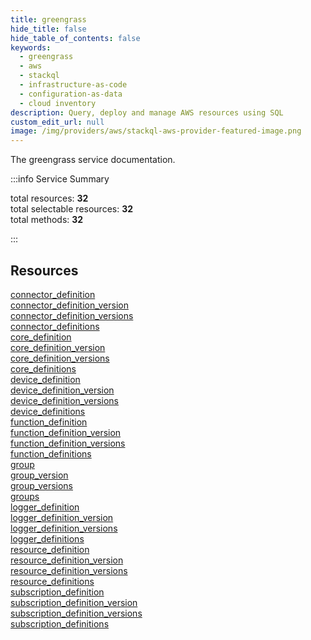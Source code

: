 ```yaml
---
title: greengrass
hide_title: false
hide_table_of_contents: false
keywords:
  - greengrass
  - aws
  - stackql
  - infrastructure-as-code
  - configuration-as-data
  - cloud inventory
description: Query, deploy and manage AWS resources using SQL
custom_edit_url: null
image: /img/providers/aws/stackql-aws-provider-featured-image.png
---
```


The greengrass service documentation.

:::info Service Summary

<div class="row">
<div class="providerDocColumn">
<span>total resources:&nbsp;<b>32</b></span><br />
<span>total selectable resources:&nbsp;<b>32</b></span><br />
<span>total methods:&nbsp;<b>32</b></span><br />
</div>
</div>

:::

## Resources
<div class="row">
<div class="providerDocColumn">
<a href="/providers/aws/greengrass/connector_definition/">connector_definition</a><br />
<a href="/providers/aws/greengrass/connector_definition_version/">connector_definition_version</a><br />
<a href="/providers/aws/greengrass/connector_definition_versions/">connector_definition_versions</a><br />
<a href="/providers/aws/greengrass/connector_definitions/">connector_definitions</a><br />
<a href="/providers/aws/greengrass/core_definition/">core_definition</a><br />
<a href="/providers/aws/greengrass/core_definition_version/">core_definition_version</a><br />
<a href="/providers/aws/greengrass/core_definition_versions/">core_definition_versions</a><br />
<a href="/providers/aws/greengrass/core_definitions/">core_definitions</a><br />
<a href="/providers/aws/greengrass/device_definition/">device_definition</a><br />
<a href="/providers/aws/greengrass/device_definition_version/">device_definition_version</a><br />
<a href="/providers/aws/greengrass/device_definition_versions/">device_definition_versions</a><br />
<a href="/providers/aws/greengrass/device_definitions/">device_definitions</a><br />
<a href="/providers/aws/greengrass/function_definition/">function_definition</a><br />
<a href="/providers/aws/greengrass/function_definition_version/">function_definition_version</a><br />
<a href="/providers/aws/greengrass/function_definition_versions/">function_definition_versions</a><br />
<a href="/providers/aws/greengrass/function_definitions/">function_definitions</a>
</div>
<div class="providerDocColumn">
<a href="/providers/aws/greengrass/group/">group</a><br />
<a href="/providers/aws/greengrass/group_version/">group_version</a><br />
<a href="/providers/aws/greengrass/group_versions/">group_versions</a><br />
<a href="/providers/aws/greengrass/groups/">groups</a><br />
<a href="/providers/aws/greengrass/logger_definition/">logger_definition</a><br />
<a href="/providers/aws/greengrass/logger_definition_version/">logger_definition_version</a><br />
<a href="/providers/aws/greengrass/logger_definition_versions/">logger_definition_versions</a><br />
<a href="/providers/aws/greengrass/logger_definitions/">logger_definitions</a><br />
<a href="/providers/aws/greengrass/resource_definition/">resource_definition</a><br />
<a href="/providers/aws/greengrass/resource_definition_version/">resource_definition_version</a><br />
<a href="/providers/aws/greengrass/resource_definition_versions/">resource_definition_versions</a><br />
<a href="/providers/aws/greengrass/resource_definitions/">resource_definitions</a><br />
<a href="/providers/aws/greengrass/subscription_definition/">subscription_definition</a><br />
<a href="/providers/aws/greengrass/subscription_definition_version/">subscription_definition_version</a><br />
<a href="/providers/aws/greengrass/subscription_definition_versions/">subscription_definition_versions</a><br />
<a href="/providers/aws/greengrass/subscription_definitions/">subscription_definitions</a>
</div>
</div>